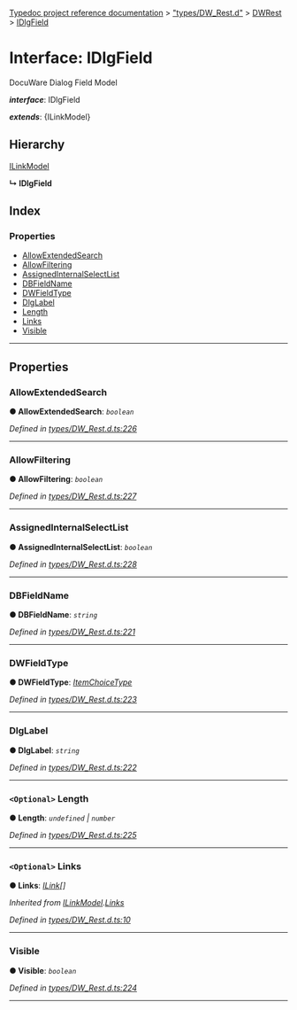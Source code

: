 [Typedoc project reference documentation](../README.md) > ["types/DW_Rest.d"](../modules/_types_dw_rest_d_.md) > [DWRest](../modules/_types_dw_rest_d_.dwrest.md) > [IDlgField](../interfaces/_types_dw_rest_d_.dwrest.idlgfield.md)

# Interface: IDlgField

DocuWare Dialog Field Model

*__interface__*: IDlgField

*__extends__*: {ILinkModel}

## Hierarchy

 [ILinkModel](_types_dw_rest_d_.dwrest.ilinkmodel.md)

**↳ IDlgField**

## Index

### Properties

* [AllowExtendedSearch](_types_dw_rest_d_.dwrest.idlgfield.md#allowextendedsearch)
* [AllowFiltering](_types_dw_rest_d_.dwrest.idlgfield.md#allowfiltering)
* [AssignedInternalSelectList](_types_dw_rest_d_.dwrest.idlgfield.md#assignedinternalselectlist)
* [DBFieldName](_types_dw_rest_d_.dwrest.idlgfield.md#dbfieldname)
* [DWFieldType](_types_dw_rest_d_.dwrest.idlgfield.md#dwfieldtype)
* [DlgLabel](_types_dw_rest_d_.dwrest.idlgfield.md#dlglabel)
* [Length](_types_dw_rest_d_.dwrest.idlgfield.md#length)
* [Links](_types_dw_rest_d_.dwrest.idlgfield.md#links)
* [Visible](_types_dw_rest_d_.dwrest.idlgfield.md#visible)

---

## Properties

<a id="allowextendedsearch"></a>

###  AllowExtendedSearch

**● AllowExtendedSearch**: *`boolean`*

*Defined in [types/DW_Rest.d.ts:226](https://github.com/DocuWare/REST-Sample-TS/blob/0222c3e/src/types/DW_Rest.d.ts#L226)*

___
<a id="allowfiltering"></a>

###  AllowFiltering

**● AllowFiltering**: *`boolean`*

*Defined in [types/DW_Rest.d.ts:227](https://github.com/DocuWare/REST-Sample-TS/blob/0222c3e/src/types/DW_Rest.d.ts#L227)*

___
<a id="assignedinternalselectlist"></a>

###  AssignedInternalSelectList

**● AssignedInternalSelectList**: *`boolean`*

*Defined in [types/DW_Rest.d.ts:228](https://github.com/DocuWare/REST-Sample-TS/blob/0222c3e/src/types/DW_Rest.d.ts#L228)*

___
<a id="dbfieldname"></a>

###  DBFieldName

**● DBFieldName**: *`string`*

*Defined in [types/DW_Rest.d.ts:221](https://github.com/DocuWare/REST-Sample-TS/blob/0222c3e/src/types/DW_Rest.d.ts#L221)*

___
<a id="dwfieldtype"></a>

###  DWFieldType

**● DWFieldType**: *[ItemChoiceType](../enums/_types_dw_rest_d_.dwrest.itemchoicetype.md)*

*Defined in [types/DW_Rest.d.ts:223](https://github.com/DocuWare/REST-Sample-TS/blob/0222c3e/src/types/DW_Rest.d.ts#L223)*

___
<a id="dlglabel"></a>

###  DlgLabel

**● DlgLabel**: *`string`*

*Defined in [types/DW_Rest.d.ts:222](https://github.com/DocuWare/REST-Sample-TS/blob/0222c3e/src/types/DW_Rest.d.ts#L222)*

___
<a id="length"></a>

### `<Optional>` Length

**● Length**: *`undefined` \| `number`*

*Defined in [types/DW_Rest.d.ts:225](https://github.com/DocuWare/REST-Sample-TS/blob/0222c3e/src/types/DW_Rest.d.ts#L225)*

___
<a id="links"></a>

### `<Optional>` Links

**● Links**: *[ILink](_types_dw_rest_d_.dwrest.ilink.md)[]*

*Inherited from [ILinkModel](_types_dw_rest_d_.dwrest.ilinkmodel.md).[Links](_types_dw_rest_d_.dwrest.ilinkmodel.md#links)*

*Defined in [types/DW_Rest.d.ts:10](https://github.com/DocuWare/REST-Sample-TS/blob/0222c3e/src/types/DW_Rest.d.ts#L10)*

___
<a id="visible"></a>

###  Visible

**● Visible**: *`boolean`*

*Defined in [types/DW_Rest.d.ts:224](https://github.com/DocuWare/REST-Sample-TS/blob/0222c3e/src/types/DW_Rest.d.ts#L224)*

___

